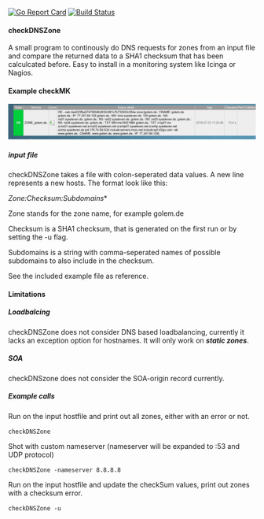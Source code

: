 [![Go Report Card](https://goreportcard.com/badge/github.com/ipcjk/checkDNSZone)](https://goreportcard.com/report/github.com/ipcjk/checkDNSZone)
[![Build Status](https://travis-ci.org/ipcjk/checkDNSZone.svg?branch=master)](https://travis-ci.org/ipcjk/checkDNSZone)

#### checkDNSZone

A small program to continously do DNS requests for zones from an input file and 
compare the returned data to a SHA1 checksum that has been calculcated before. Easy to install in a 
monitoring system like Icinga or Nagios. 


#### Example checkMK 
![jpg](https://raw.githubusercontent.com/ipcjk/staticpage/master/golem_dns.jpeg)

##### input file

checkDNSZone takes a file with colon-seperated data values. A new line represents 
a new hosts. The format look like this:

*Zone:Checksum:Subdomains**

Zone stands for the zone name, for example golem.de

Checksum is a SHA1 checksum, that is generated on the first run or by setting 
the -u flag.

Subdomains is a string with comma-seperated names of possible subdomains to also include in the checksum.

See the included example file as reference.

#### Limitations

##### Loadbalcing

checkDNSZone does not consider DNS based loadbalancing, currently it lacks an 
exception option for hostnames. It will only work on ***static zones***.

##### SOA

checkDNSzone does not consider the SOA-origin record currently.
   
##### Example calls

Run on the input hostfile and print out all zones, either with an error or not.

    checkDNSZone
    
Shot with custom nameserver (nameserver will be expanded to :53 and UDP protocol)
        
    checkDNSZone -nameserver 8.8.8.8
   
Run on the input hostfile and update the checkSum values, print out zones with a checksum error.

    checkDNSZone -u 
    

